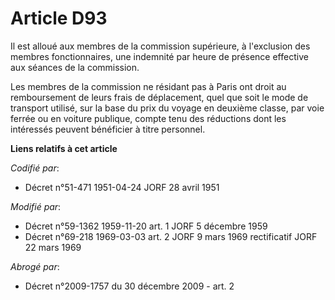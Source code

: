 # Article D93

Il est alloué aux membres de la commission supérieure, à l'exclusion des membres fonctionnaires, une indemnité par heure de
présence effective aux séances de la commission.

Les membres de la commission ne résidant pas à Paris ont droit au remboursement de leurs frais de déplacement, quel que soit
le mode de transport utilisé, sur la base du prix du voyage en deuxième classe, par voie ferrée ou en voiture publique,
compte tenu des réductions dont les intéressés peuvent bénéficier à titre personnel.

**Liens relatifs à cet article**

_Codifié par_:

  - Décret n°51-471 1951-04-24 JORF 28 avril 1951

_Modifié par_:

  - Décret n°59-1362 1959-11-20 art. 1 JORF 5 décembre 1959
  - Décret n°69-218 1969-03-03 art. 2 JORF 9 mars 1969 rectificatif JORF 22 mars 1969

_Abrogé par_:

  - Décret n°2009-1757 du 30 décembre 2009 - art. 2
